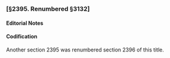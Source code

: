 ### [§2395. Renumbered §3132] ###

#### **Editorial Notes** ####

#### Codification ####

Another section 2395 was renumbered section 2396 of this title.